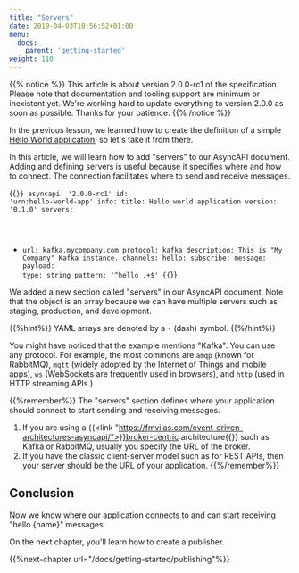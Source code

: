 ```yaml
---
title: "Servers"
date: 2019-04-03T10:56:52+01:00
menu:
  docs:
    parent: 'getting-started'
weight: 110
---
```


{{% notice %}}
This article is about version 2.0.0-rc1 of the specification. Please note that documentation and tooling support are minimum or inexistent yet. We're working hard
to update everything to version 2.0.0 as soon as possible. Thanks for your patience.
{{% /notice %}}

In the previous lesson, we learned how to create the definition of a simple [Hello World application](/docs/getting-started/hello-world), so let's take it from there.

In this article, we will learn how to add "servers" to our AsyncAPI document. Adding and defining servers is useful because it specifies where and how to connect. The connection facilitates where to send and receive messages.


{{<code lang="yaml" lines="6-9">}}
asyncapi: '2.0.0-rc1'
id: 'urn:hello-world-app'
info:
  title: Hello world application
  version: '0.1.0'
servers:
  - url: kafka.mycompany.com
    protocol: kafka
    description: This is "My Company" Kafka instance.
channels:
  hello:
    subscribe:
      message:
        payload:
          type: string
          pattern: '^hello .+$'
{{</code>}}

We added a new section called "servers" in our AsyncAPI document. Note that the object is an array because we can have multiple servers such as staging, production, and development.

{{%hint%}}
YAML arrays are denoted by a `-` (dash) symbol.
{{%/hint%}}

You might have noticed that the example mentions "Kafka". You can use any protocol. For example, the most commons are `amqp` (known for RabbitMQ), `mqtt` (widely adopted by the Internet of Things and mobile apps), `ws` (WebSockets are frequently used in browsers), and `http` (used in HTTP streaming APIs.)

{{%remember%}}
The "servers" section defines where your application should connect to start sending and receiving messages. 

1. If you are using a {{<link "https://fmvilas.com/event-driven-architectures-asyncapi/">}}broker-centric architecture{{</link>}} such as Kafka or RabbitMQ, usually you specify the URL of the broker. 
2. If you have the classic client-server model such as for REST APIs, then your server should be the URL of your application.
{{%/remember%}}

## Conclusion

Now we know where our application connects to and can start receiving "hello {name}" messages.

On the next chapter, you'll learn how to create a publisher.

{{%next-chapter url="/docs/getting-started/publishing"%}}
